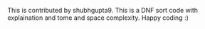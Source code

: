 This is contributed by shubhgupta9.
This is a DNF sort code with explaination and tome and space complexity.
Happy coding :)
